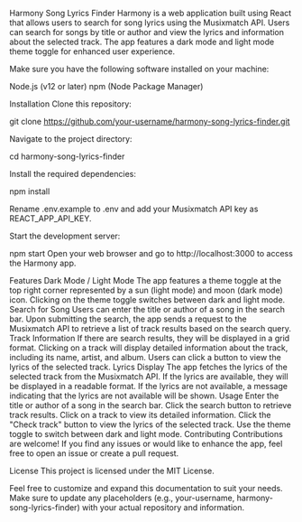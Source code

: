 Harmony Song Lyrics Finder
Harmony is a web application built using React that allows users to search for song lyrics using the Musixmatch API. Users can search for songs by title or author and view the lyrics and information about the selected track. The app features a dark mode and light mode theme toggle for enhanced user experience.

Make sure you have the following software installed on your machine:

Node.js (v12 or later)
npm (Node Package Manager)

Installation
Clone this repository:

git clone https://github.com/your-username/harmony-song-lyrics-finder.git

Navigate to the project directory:

cd harmony-song-lyrics-finder

Install the required dependencies:

npm install

Rename .env.example to .env and add your Musixmatch API key as REACT_APP_API_KEY.

Start the development server:

npm start
Open your web browser and go to http://localhost:3000 to access the Harmony app.

Features
Dark Mode / Light Mode
The app features a theme toggle at the top right corner represented by a sun (light mode) and moon (dark mode) icon.
Clicking on the theme toggle switches between dark and light mode.
Search for Song
Users can enter the title or author of a song in the search bar.
Upon submitting the search, the app sends a request to the Musixmatch API to retrieve a list of track results based on the search query.
Track Information
If there are search results, they will be displayed in a grid format.
Clicking on a track will display detailed information about the track, including its name, artist, and album.
Users can click a button to view the lyrics of the selected track.
Lyrics Display
The app fetches the lyrics of the selected track from the Musixmatch API.
If the lyrics are available, they will be displayed in a readable format.
If the lyrics are not available, a message indicating that the lyrics are not available will be shown.
Usage
Enter the title or author of a song in the search bar.
Click the search button to retrieve track results.
Click on a track to view its detailed information.
Click the "Check track" button to view the lyrics of the selected track.
Use the theme toggle to switch between dark and light mode.
Contributing
Contributions are welcome! If you find any issues or would like to enhance the app, feel free to open an issue or create a pull request.

License
This project is licensed under the MIT License.

Feel free to customize and expand this documentation to suit your needs. Make sure to update any placeholders (e.g., your-username, harmony-song-lyrics-finder) with your actual repository and information.
